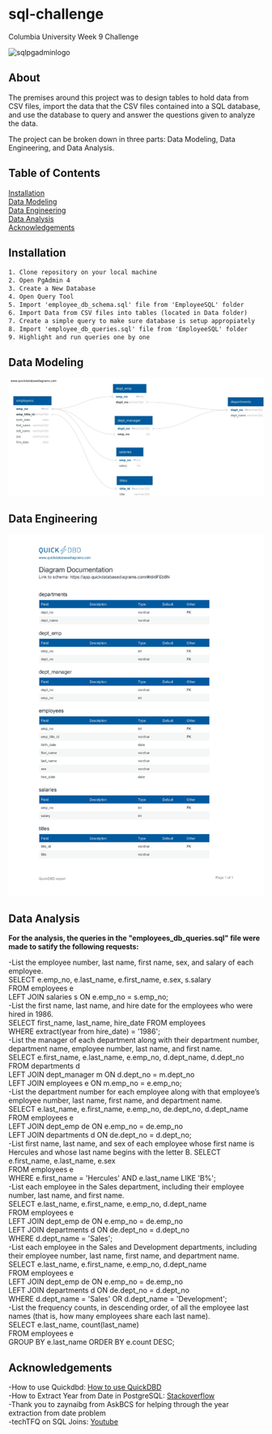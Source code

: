 # sql-challenge
Columbia University Week 9 Challenge

![sqlpgadminlogo](https://i.redd.it/9l7b4wp2vjab1.png)


## About 
The premises around this project was to design tables to hold data from CSV files, import the data that the CSV files contained into a SQL database, and use the database to query and answer the questions given to analyze the data.

The project can be broken down in three parts: Data Modeling, Data Engineering, and Data Analysis. 

## Table of Contents
[Installation](#installation)  
[Data Modeling](#data-modeling)  
[Data Engineering](#data-engineering)  
[Data Analysis](#data-analysis)  
[Acknowledgements](#acknowledgements)  



## Installation 
    1. Clone repository on your local machine
    2. Open PgAdmin 4
    3. Create a New Database
    4. Open Query Tool
    5. Import 'employee_db_schema.sql' file from 'EmployeeSQL' folder
    6. Import Data from CSV files into tables (located in Data folder)
    7. Create a simple query to make sure database is setup appropiately
    8. Import 'employee_db_queries.sql' file from 'EmployeeSQL' folder
    9. Highlight and run queries one by one


## Data Modeling

![Data Map](EmployeeSQL/data/QuickDBD-export-4.jpg)


## Data Engineering

![Data Types](EmployeeSQL/data/QuickDBD-export-3.jpg)

## Data Analysis
**For the analysis, the queries in the "employees_db_queries.sql" file were made to satify the following requests:**  

-List the employee number, last name, first name, sex, and salary of each employee.  
        SELECT e.emp_no, e.last_name, e.first_name, e.sex, s.salary  
        FROM employees e  
        LEFT JOIN salaries s ON e.emp_no = s.emp_no;  
-List the first name, last name, and hire date for the employees who were hired in 1986.  
    SELECT first_name, last_name, hire_date FROM employees  
    WHERE extract(year from hire_date) = '1986';  
-List the manager of each department along with their department number, department name, employee number, last name, and first name.  
    SELECT e.first_name, e.last_name, e.emp_no, d.dept_name, d.dept_no   
    FROM departments d  
    LEFT JOIN dept_manager m ON d.dept_no = m.dept_no  
    LEFT JOIN employees e ON m.emp_no = e.emp_no;  
-List the department number for each employee along with that employee’s employee number, last name, first name, and department name.  
    SELECT e.last_name, e.first_name, e.emp_no, de.dept_no, d.dept_name  
    FROM employees e    
    LEFT JOIN dept_emp de ON e.emp_no = de.emp_no  
    LEFT JOIN departments d ON de.dept_no = d.dept_no;  
-List first name, last name, and sex of each employee whose first name is Hercules and whose last name begins with the letter B.
    SELECT e.first_name, e.last_name, e.sex  
    FROM employees e  
    WHERE e.first_name = 'Hercules' AND e.last_name LIKE 'B%';  
-List each employee in the Sales department, including their employee number, last name, and first name.  
    SELECT e.last_name, e.first_name, e.emp_no, d.dept_name  
    FROM employees e  
    LEFT JOIN dept_emp de ON e.emp_no = de.emp_no  
    LEFT JOIN departments d ON de.dept_no = d.dept_no  
    WHERE d.dept_name = 'Sales';  
-List each employee in the Sales and Development departments, including their employee number, last name, first name, and department name.  
    SELECT e.last_name, e.first_name, e.emp_no, d.dept_name  
    FROM employees e  
    LEFT JOIN dept_emp de ON e.emp_no = de.emp_no  
    LEFT JOIN departments d ON de.dept_no = d.dept_no  
    WHERE d.dept_name = 'Sales' OR d.dept_name = 'Development';  
-List the frequency counts, in descending order, of all the employee last names (that is, how many employees share each last name).  
    SELECT e.last_name, count(last_name)  
    FROM employees e  
    GROUP BY e.last_name ORDER BY e.count DESC;  
    
## Acknowledgements

-How to use Quickdbd: [How to use QuickDBD](https://www.youtube.com/watch?v=dR5lPbGLY84)\
-How to Extract Year from Date in PostgreSQL: [Stackoverflow](https://stackoverflow.com/questions/36203613/how-to-extract-year-from-date-in-postgresql)\
-Thank you to zaynaibg from AskBCS for helping through the year extraction from date problem\
-techTFQ on SQL Joins: [Youtube](https://www.youtube.com/watch?v=0OQJDd3QqQM)
